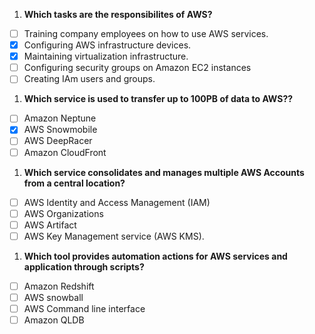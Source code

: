 
1. **Which tasks are the responsibilites of AWS?**
* [ ] Training company employees on how to use AWS services.
* [x] Configuring AWS infrastructure devices.
* [x] Maintaining virtualization infrastructure.
* [ ] Configuring security groups on Amazon EC2 instances
* [ ] Creating IAm users and groups.

1. **Which service is used to transfer up to 100PB of data to AWS??**
* [ ] Amazon Neptune
* [x] AWS Snowmobile
* [ ] AWS DeepRacer
* [ ] Amazon CloudFront

1. **Which service consolidates and manages multiple AWS Accounts from a central location?**
* [ ] AWS Identity and Access Management (IAM)
* [ ] AWS Organizations
* [ ] AWS Artifact
* [ ] AWS Key Management service (AWS KMS).

1. **Which tool provides automation actions for AWS services and application through scripts?**
* [ ] Amazon Redshift
* [ ] AWS snowball
* [ ] AWS Command line interface
* [ ] Amazon QLDB
